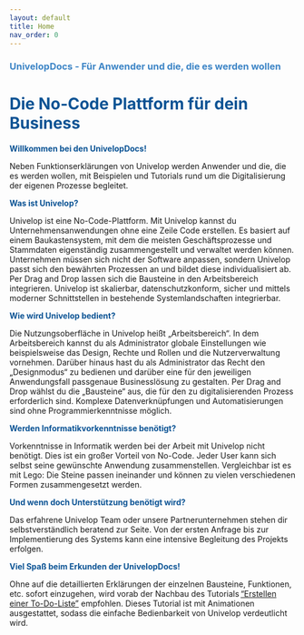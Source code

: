 ```yaml
---
layout: default
title: Home
nav_order: 0
---
```


### <span style="color:#3d85c6">UnivelopDocs - Für Anwender und die, die es werden wollen</span>  
# <span style="color:#0b5394">**Die No-Code Plattform für dein Business**</span>

<span style="color:#0b5394">**Willkommen bei den UnivelopDocs!**</span>

Neben Funktionserklärungen von Univelop werden Anwender und die, die es werden wollen, mit Beispielen und Tutorials rund um die Digitalisierung der eigenen Prozesse begleitet. 

<span style="color:#0b5394">**Was ist Univelop?**</span>

Univelop ist eine No-Code-Plattform. Mit Univelop kannst du Unternehmensanwendungen ohne eine Zeile Code erstellen. Es basiert auf einem Baukastensystem, mit dem die meisten Geschäftsprozesse und Stammdaten eigenständig zusammengestellt und verwaltet werden können. Unternehmen müssen sich nicht der Software anpassen, sondern Univelop passt sich den bewährten Prozessen an und bildet diese individualisiert ab. Per Drag and Drop lassen sich die Bausteine in den Arbeitsbereich integrieren. Univelop ist skalierbar, datenschutzkonform, sicher und mittels moderner Schnittstellen in bestehende Systemlandschaften integrierbar. 

<span style="color:#0b5394">**Wie wird Univelop bedient?**</span>

Die Nutzungsoberfläche in Univelop heißt „Arbeitsbereich“. In dem Arbeitsbereich kannst du als Administrator globale Einstellungen wie beispielsweise das Design, Rechte und Rollen und die Nutzerverwaltung vornehmen. Darüber hinaus hast du als Administrator das Recht den „Designmodus“ zu bedienen und darüber eine für den jeweiligen Anwendungsfall passgenaue Businesslösung zu gestalten. Per Drag and Drop wählst du die „Bausteine“ aus, die für den zu digitalisierenden Prozess erforderlich sind. Komplexe Datenverknüpfungen und Automatisierungen sind ohne Programmierkenntnisse möglich. 

<span style="color:#0b5394">**Werden Informatikvorkenntnisse benötigt?**</span>

Vorkenntnisse in Informatik werden bei der Arbeit mit Univelop nicht benötigt. Dies ist ein großer Vorteil von No-Code. Jeder User kann sich selbst seine gewünschte Anwendung zusammenstellen. Vergleichbar ist es mit Lego: Die Steine passen ineinander und können zu vielen verschiedenen Formen zusammengesetzt werden. 

<span style="color:#0b5394">**Und wenn doch Unterstützung benötigt wird?**</span>

Das erfahrene Univelop Team oder unsere Partnerunternehmen stehen dir selbstverständlich beratend zur Seite. Von der ersten Anfrage bis zur Implementierung des Systems kann eine intensive Begleitung des Projekts erfolgen. 

<span style="color:#0b5394">**Viel Spaß beim Erkunden der UnivelopDocs!**</span>

Ohne auf die detaillierten Erklärungen der einzelnen Bausteine, Funktionen, etc. sofort einzugehen, wird vorab der Nachbau des Tutorials [“Erstellen einer To-Do-Liste”](/docs/tutorials/childs/to-do-list.html) empfohlen. Dieses Tutorial ist mit Animationen ausgestattet, sodass die einfache Bedienbarkeit von Univelop verdeutlicht wird. 
